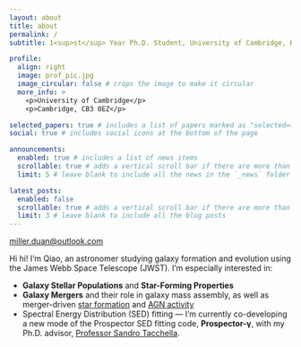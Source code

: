 ```yaml
---
layout: about
title: about
permalink: /
subtitle: 1<sup>st</sup> Year Ph.D. Student, University of Cambridge, Kavli Institute for Cosmology

profile:
  align: right
  image: prof_pic.jpg
  image_circular: false # crops the image to make it circular
  more_info: >
    <p>University of Cambridge</p>
    <p>Cambridge, CB3 0EZ</p>

selected_papers: true # includes a list of papers marked as "selected={true}"
social: true # includes social icons at the bottom of the page

announcements:
  enabled: true # includes a list of news items
  scrollable: true # adds a vertical scroll bar if there are more than 3 news items
  limit: 5 # leave blank to include all the news in the `_news` folder

latest_posts:
  enabled: false
  scrollable: true # adds a vertical scroll bar if there are more than 3 new posts items
  limit: 3 # leave blank to include all the blog posts
---
```


<p>
  <i class="fa fa-envelope"></i> <a href="mailto:miller.duan@outlook.com">miller.duan@outlook.com</a>
</p>

Hi hi! I’m Qiao, an astronomer studying galaxy formation and evolution using the James Webb Space Telescope (JWST). I’m especially interested in:

- **Galaxy Stellar Populations** and **Star-Forming Properties**
- **Galaxy Mergers** and their role in galaxy mass assembly, as well as merger-driven <u>star formation</u> and <u>AGN activity</u>
- Spectral Energy Distribution (SED) fitting — I’m currently co-developing a new mode of the Prospector SED fitting code, **Prospector-γ**, with my Ph.D. advisor, [Professor Sandro Tacchella](https://www.tacchella.space).
